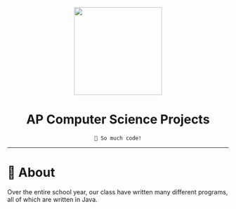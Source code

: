 <div align="center">
  <img src="https://emojipedia-us.s3.amazonaws.com/content/2017/09/21/animoji-chicken-emojipedia.gif" width=200>
  <h1> AP Computer Science Projects </h1>
  
  ```
  🎉 So much code!
  ```
  
</div>

---

# 🧠 About
Over the entire school year, our class have written many different programs, all of which are written in Java.

